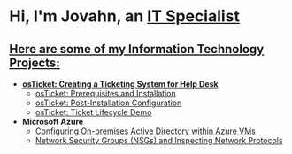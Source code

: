 <h1> Hi, I'm Jovahn, an <a href="https://www.linkedin.com/in/jovahn-benitez-1343a434b/">IT Specialist </h1>

<h2>Here are some of my Information Technology Projects:</h2>

- <b>osTicket: Creating a Ticketing System for Help Desk</b>
  - [osTicket: Prerequisites and Installation](https://github.com/JBeezy888/osticket-prereqs)
  - [osTicket: Post-Installation Configuration](https://github.com/JBeezy888/osTicket-Post-Installation-Configuration)
  - [osTicket: Ticket Lifecycle Demo](https://github.com/JBeezy888/osTicket-Ticket-Lifecycle-Examples)
- <b>Microsoft Azure</b>
  - [Configuring On-premises Active Directory within Azure VMs](https://github.com/JBeezy888/configure-ad)
  - [Network Security Groups (NSGs) and Inspecting Network Protocols](https://github.com/JBeezy888/azure-network-protocols)
